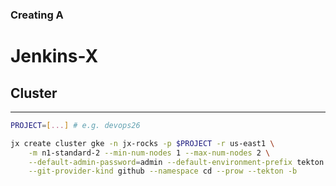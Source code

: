 ### Creating A
# Jenkins-X
## Cluster

---

```bash
PROJECT=[...] # e.g. devops26

jx create cluster gke -n jx-rocks -p $PROJECT -r us-east1 \
    -m n1-standard-2 --min-num-nodes 1 --max-num-nodes 2 \
    --default-admin-password=admin --default-environment-prefix tekton \
    --git-provider-kind github --namespace cd --prow --tekton -b
```
